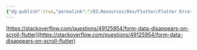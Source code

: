 ```yaml
---
{"dg-publish":true,"permalink":"/03.Resources/Dev/Flutter/Flutter Error - Scroll시 화면 벗어난 data 사라짐/","tags":["dev","flutter","error"],"noteIcon":""}
---
```



[https://stackoverflow.com/questions/49125954/form-data-disappears-on-scroll-flutter](https://stackoverflow.com/questions/49125954/form-data-disappears-on-scroll-flutter)